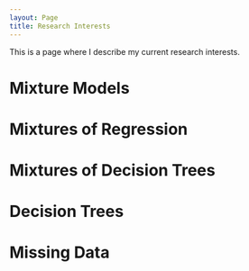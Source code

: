 ```yaml
---
layout: Page
title: Research Interests
---
```


This is a page where I describe my current research interests.

# Mixture Models

# Mixtures of Regression

# Mixtures of Decision Trees

# Decision Trees

# Missing Data